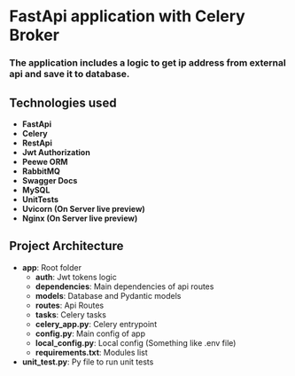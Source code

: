# FastApi application with Celery Broker
### The application includes a logic to get ip address from external api and save it to database. 

## Technologies used 
- **FastApi**
- **Celery**
- **RestApi**
- **Jwt Authorization**
- **Peewe ORM**
- **RabbitMQ**
- **Swagger Docs**
- **MySQL**
- **UnitTests**
- **Uvicorn (On Server live preview)**
- **Nginx (On Server live preview)**

## Project Architecture
- **app**: Root folder
  - **auth**: Jwt tokens logic
  - **dependencies**: Main dependencies of api routes
  - **models**: Database and Pydantic models
  - **routes**: Api Routes
  - **tasks**: Celery tasks
  - **celery_app.py**: Celery entrypoint
  - **config.py**: Main config of app
  - **local_config.py**: Local config (Something like .env file)
  - **requirements.txt**: Modules list
- **unit_test.py**: Py file to run unit tests
